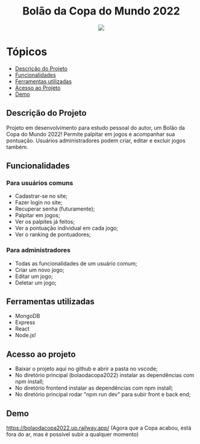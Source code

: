 

<h1 align="center"> Bolão da Copa do Mundo 2022 </h1>

<p align="center">
<img src="http://img.shields.io/static/v1?label=STATUS&message=EM%20DESENVOLVIMENTO&color=GREEN&style=for-the-badge"/>
</p>

# Tópicos 

* [Descrição do Projeto](#descrição-do-projeto)
* [Funcionalidades](#funcionalidades)
* [Ferramentas utilizadas](#ferramentas-utilizadas)
* [Acesso ao Projeto](#acesso-ao-projeto)
* [Demo](#demo)

## Descrição do Projeto

Projeto em desenvolvimento para estudo pessoal do autor, um Bolão da Copa do Mundo 2022! Permite palpitar em jogos e acompanhar sua pontuação. Usuários administradores podem criar, editar e excluir jogos também. 
 
## Funcionalidades

### Para usuários comuns
* Cadastrar-se no site;
* Fazer login no site;
* Recuperar senha (futuramente);
* Palpitar em jogos;
* Ver os palpites já feitos;
* Ver a pontuação individual em cada jogo;
* Ver o ranking de pontuadores;

### Para administradores

* Todas as funcionalidades de um usuário comum;
* Criar um novo jogo;
* Editar um jogo;
* Deletar um jogo;

## Ferramentas utilizadas

* MongoDB
* Express
* React
* Node.js! 

## Acesso ao projeto

* Baixar o projeto aqui no github e abrir a pasta no vscode;
* No diretório principal (bolaodacopa2022) instalar as dependências com npm install;
* No diretório frontend instalar as dependências com npm install;
* No diretório principal rodar "npm run dev" para subir front e back end;

## Demo

https://bolaodacopa2022.up.railway.app/ (Agora que a Copa acabou, está fora do ar, mas é possível subir a qualquer momento)

